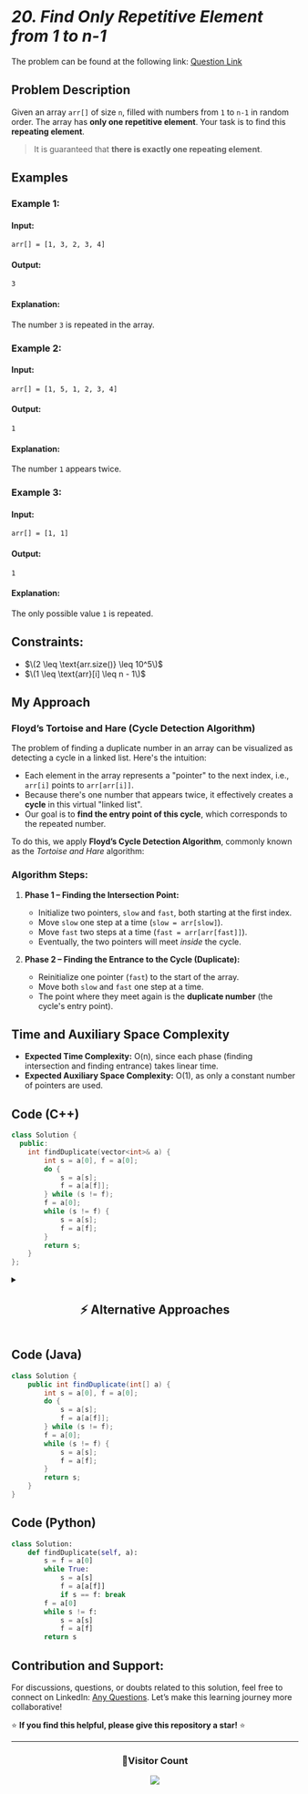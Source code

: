 # _20. Find Only Repetitive Element from 1 to n-1_

The problem can be found at the following link: [Question Link](https://www.geeksforgeeks.org/problems/find-repetitive-element-from-1-to-n-1/1)

## **Problem Description**

Given an array `arr[]` of size `n`, filled with numbers from `1` to `n-1` in random order. The array has **only one repetitive element**. Your task is to find this **repeating element**.

> It is guaranteed that **there is exactly one repeating element**.

## **Examples**

### **Example 1:**

#### **Input:**

```
arr[] = [1, 3, 2, 3, 4]
```

#### **Output:**

```
3
```

#### **Explanation:**

The number `3` is repeated in the array.

### **Example 2:**

#### **Input:**

```
arr[] = [1, 5, 1, 2, 3, 4]
```

#### **Output:**

```
1
```

#### **Explanation:**

The number `1` appears twice.

### **Example 3:**

#### **Input:**

```
arr[] = [1, 1]
```

#### **Output:**

```
1
```

#### **Explanation:**

The only possible value `1` is repeated.

## **Constraints:**

- $\(2 \leq \text{arr.size()} \leq 10^5\)$
- $\(1 \leq \text{arr}[i] \leq n - 1\)$

## **My Approach**

### **Floyd’s Tortoise and Hare (Cycle Detection Algorithm)**

The problem of finding a duplicate number in an array can be visualized as detecting a cycle in a linked list. Here's the intuition:

- Each element in the array represents a "pointer" to the next index, i.e., `arr[i]` points to `arr[arr[i]]`.
- Because there's one number that appears twice, it effectively creates a **cycle** in this virtual "linked list".
- Our goal is to **find the entry point of this cycle**, which corresponds to the repeated number.

To do this, we apply **Floyd’s Cycle Detection Algorithm**, commonly known as the _Tortoise and Hare_ algorithm:

### **Algorithm Steps:**

1. **Phase 1 – Finding the Intersection Point:**

   - Initialize two pointers, `slow` and `fast`, both starting at the first index.
   - Move `slow` one step at a time (`slow = arr[slow]`).
   - Move `fast` two steps at a time (`fast = arr[arr[fast]]`).
   - Eventually, the two pointers will meet _inside_ the cycle.

2. **Phase 2 – Finding the Entrance to the Cycle (Duplicate):**
   - Reinitialize one pointer (`fast`) to the start of the array.
   - Move both `slow` and `fast` one step at a time.
   - The point where they meet again is the **duplicate number** (the cycle's entry point).

## **Time and Auxiliary Space Complexity**

- **Expected Time Complexity:** O(n), since each phase (finding intersection and finding entrance) takes linear time.
- **Expected Auxiliary Space Complexity:** O(1), as only a constant number of pointers are used.

## **Code (C++)**

```cpp
class Solution {
  public:
    int findDuplicate(vector<int>& a) {
        int s = a[0], f = a[0];
        do {
            s = a[s];
            f = a[a[f]];
        } while (s != f);
        f = a[0];
        while (s != f) {
            s = a[s];
            f = a[f];
        }
        return s;
    }
};
```

<details>
<summary><h2 align="center">⚡ Alternative Approaches</h2></summary>

## 📊 **2️⃣ Negative Marking**

### **Algorithm Steps:**

1. Iterate through the array.
2. For each value, treat its absolute as an index and negate the number at that index.
3. If the number is already negative, it means we've seen it before → duplicate.

```cpp
class Solution {
  public:
    int findDuplicate(vector<int>& a) {
        for (int i = 0; i < a.size(); i++) {
            int idx = abs(a[i]);
            if (a[idx] < 0) return idx;
            a[idx] = -a[idx];
        }
        return -1;
    }
};
```

#### 📝 **Complexity Analysis:**

- **Time Complexity:** `O(n)`
- **Space Complexity:** `O(1)` (in-place)

> #### ⚠️ **Note:** Modifies the array.

## 📊 **3️⃣ HashSet**

### **Algorithm Steps:**

1. Maintain a set to track seen numbers.
2. On encountering a number already in set → duplicate.

```cpp
class Solution {
  public:
    int findDuplicate(vector<int>& a) {
        unordered_set<int> s;
        for (int x : a)
            if (!s.insert(x).second) return x;
        return -1;
    }
};
```

#### 📝 **Complexity Analysis:**

- **Time Complexity:** `O(n)`
- **Space Complexity:** `O(n)`

#### ✅ **Why This Approach?**

Easy to implement. Reliable for interview settings with clarity in logic.

### 🆚 **Comparison of Approaches**

| **Approach**          | ⏱️ **Time Complexity** | 🗂️ **Space Complexity** | ✅ **Pros**                    | ⚠️ **Cons**                    |
| --------------------- | ---------------------- | ----------------------- | ------------------------------ | ------------------------------ |
| **Floyd's Algorithm** | 🟢 `O(n)`              | 🟢 `O(1)`               | Most efficient, no extra space | Tricky to understand initially |
| **Negative Marking**  | 🟢 `O(n)`              | 🟢 `O(1)` (in-place)    | Fast and memory efficient      | Modifies input array           |
| **HashSet Method**    | 🟢 `O(n)`              | 🔴 `O(n)`               | Simple, beginner-friendly      | Uses extra space               |

✅ **Best Choice?**

- **No space + optimal runtime:** Use **Floyd’s Tortoise and Hare**.
- **Modifying array allowed:** Try **Negative Marking**.
- **Easy & quick prototype:** Go with **HashSet**.
</details>

## **Code (Java)**

```java
class Solution {
    public int findDuplicate(int[] a) {
        int s = a[0], f = a[0];
        do {
            s = a[s];
            f = a[a[f]];
        } while (s != f);
        f = a[0];
        while (s != f) {
            s = a[s];
            f = a[f];
        }
        return s;
    }
}
```

## **Code (Python)**

```python
class Solution:
    def findDuplicate(self, a):
        s = f = a[0]
        while True:
            s = a[s]
            f = a[a[f]]
            if s == f: break
        f = a[0]
        while s != f:
            s = a[s]
            f = a[f]
        return s
```

## **Contribution and Support:**

For discussions, questions, or doubts related to this solution, feel free to connect on LinkedIn: [Any Questions](https://www.linkedin.com/in/patel-hetkumar-sandipbhai-8b110525a/). Let’s make this learning journey more collaborative!

⭐ **If you find this helpful, please give this repository a star!** ⭐

---

<div align="center">
  <h3><b>📍Visitor Count</b></h3>
</div>

<p align="center">
  <img src="https://visitor-badge.laobi.icu/badge?page_id=Hunterdii.GeeksforGeeks-POTD" />
</p>
